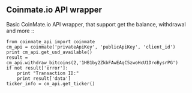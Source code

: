 Coinmate.io API wrapper
-----------------------

Basic CoinMate.io API wrapper, that support get the balance, withdrawal
and more ::

    from coinmate_api import coinmate
    cm_api = coinmate('privateApiKey', 'publicApiKey', 'client_id')
    print cm_api.get_usd_available()
    result = cm_api.withdraw_bitcoins(2,'1HB1by2ZkbFAwEAqC5zwoHcU1DroBysrPG')
    if not result['error']:
        print "Transaction ID:"
        print result['data']
    ticker_info = cm_api.get_ticker()
